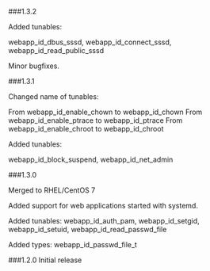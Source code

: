###1.3.2

Added tunables:

webapp_id_dbus_sssd, webapp_id_connect_sssd, webapp_id_read_public_sssd

Minor bugfixes.

###1.3.1

Changed name of tunables:

From webapp_id_enable_chown to webapp_id_chown
From webapp_id_enable_ptrace to webapp_id_ptrace
From webapp_id_enable_chroot to webapp_id_chroot

Added tunables:

webapp_id_block_suspend, webapp_id_net_admin

###1.3.0

Merged to RHEL/CentOS 7

Added support for web applications started with systemd.

Added tunables:
webapp_id_auth_pam, webapp_id_setgid, webapp_id_setuid, webapp_id_read_passwd_file

Added types: webapp_id_passwd_file_t

###1.2.0
Initial release
